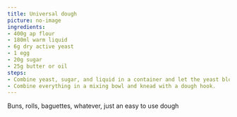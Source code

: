 ```yaml
---
title: Universal dough
picture: no-image
ingredients:
- 400g ap flour
- 180ml warm liquid
- 6g dry active yeast
- 1 egg
- 20g sugar
- 25g butter or oil
steps:
- Combine yeast, sugar, and liquid in a container and let the yeast bloom.
- Combine everything in a mixing bowl and knead with a dough hook.
---
```


Buns, rolls, baguettes, whatever, just an easy to use dough